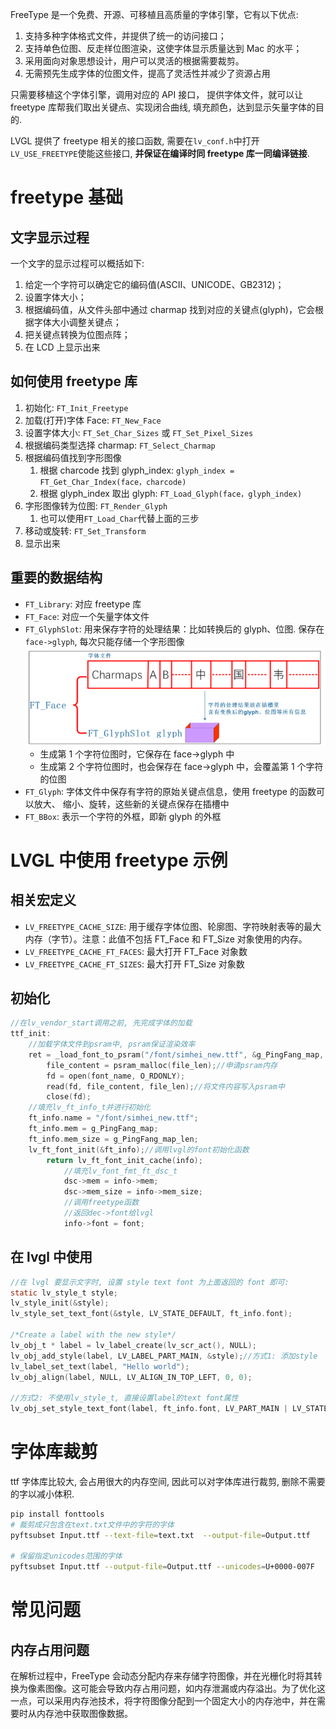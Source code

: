 FreeType 是一个免费、开源、可移植且高质量的字体引擎，它有以下优点:

1. 支持多种字体格式文件，并提供了统一的访问接口；
1. 支持单色位图、反走样位图渲染，这使字体显示质量达到 Mac 的水平；
1. 采用面向对象思想设计，用户可以灵活的根据需要裁剪。
1. 无需预先生成字体的位图文件，提高了灵活性并减少了资源占用

只需要移植这个字体引擎，调用对应的 API 接口， 提供字体文件，就可以让 freetype 库帮我们取出关键点、实现闭合曲线, 填充颜色，达到显示矢量字体的目的.

LVGL 提供了 freetype 相关的接口函数, 需要在`lv_conf.h`中打开`LV_USE_FREETYPE`使能这些接口, **并保证在编译时同 freetype 库一同编译链接**.

# freetype 基础

## 文字显示过程

一个文字的显示过程可以概括如下:

1. 给定一个字符可以确定它的编码值(ASCII、UNICODE、GB2312)；
1. 设置字体大小；
1. 根据编码值，从文件头部中通过 charmap 找到对应的关键点(glyph)，它会根据字体大小调整关键点；
1. 把关键点转换为位图点阵；
1. 在 LCD 上显示出来

## 如何使用 freetype 库

1. 初始化: `FT_Init_Freetype`
1. 加载(打开)字体 Face: `FT_New_Face`
1. 设置字体大小: `FT_Set_Char_Sizes` 或 `FT_Set_Pixel_Sizes`
1. 根据编码类型选择 charmap: `FT_Select_Charmap`
1. 根据编码值找到字形图像
   1. 根据 charcode 找到 glyph_index: `glyph_index = FT_Get_Char_Index(face，charcode)`
   1. 根据 glyph_index 取出 glyph: `FT_Load_Glyph(face，glyph_index)`
1. 字形图像转为位图: `FT_Render_Glyph`
   1. 也可以使用`FT_Load_Char`代替上面的三步
1. 移动或旋转: `FT_Set_Transform`
1. 显示出来

## 重要的数据结构

- `FT_Library`: 对应 freetype 库
- `FT_Face`: 对应一个矢量字体文件
- `FT_GlyphSlot`: 用来保存字符的处理结果：比如转换后的 glyph、位图. 保存在`face->glyph`, 每次只能存储一个字形图像
  ![alt text](4_freetype.assets/image.png)
  - 生成第 1 个字符位图时，它保存在 face->glyph 中
  - 生成第 2 个字符位图时，也会保存在 face->glyph 中，会覆盖第 1 个字符的位图
- `FT_Glyph`: 字体文件中保存有字符的原始关键点信息，使用 freetype 的函数可以放大、 缩小、旋转，这些新的关键点保存在插槽中
- `FT_BBox`: 表示一个字符的外框，即新 glyph 的外框

# LVGL 中使用 freetype 示例

## 相关宏定义

- `LV_FREETYPE_CACHE_SIZE`: 用于缓存字体位图、轮廓图、字符映射表等的最大内存（字节）。注意：此值不包括 FT_Face 和 FT_Size 对象使用的内存。
- `LV_FREETYPE_CACHE_FT_FACES`: 最大打开 FT_Face 对象数
- `LV_FREETYPE_CACHE_FT_SIZES`: 最大打开 FT_Size 对象数

## 初始化

```c
//在lv_vendor_start调用之前, 先完成字体的加载
ttf_init:
    //加载字体文件到psram中, psram保证渲染效率
    ret = _load_font_to_psram("/font/simhei_new.ttf", &g_PingFang_map, &g_PingFang_map_len);
        file_content = psram_malloc(file_len);//申请psram内存
        fd = open(font_name, O_RDONLY);
        read(fd, file_content, file_len);//将文件内容写入psram中
        close(fd);
    //填充lv_ft_info_t并进行初始化
    ft_info.name = "/font/simhei_new.ttf";
    ft_info.mem = g_PingFang_map;
    ft_info.mem_size = g_PingFang_map_len;
    lv_ft_font_init(&ft_info);//调用lvgl的font初始化函数
        return lv_ft_font_init_cache(info);
            //填充lv_font_fmt_ft_dsc_t
            dsc->mem = info->mem;
            dsc->mem_size = info->mem_size;
            //调用freetype函数
            //返回dec->font给lvgl
            info->font = font;
```

## 在 lvgl 中使用

```c
//在 lvgl 要显示文字时, 设置 style text font 为上面返回的 font 即可:
static lv_style_t style;
lv_style_init(&style);
lv_style_set_text_font(&style, LV_STATE_DEFAULT, ft_info.font);

/*Create a label with the new style*/
lv_obj_t * label = lv_label_create(lv_scr_act(), NULL);
lv_obj_add_style(label, LV_LABEL_PART_MAIN, &style);//方式1: 添加style
lv_label_set_text(label, "Hello world");
lv_obj_align(label, NULL, LV_ALIGN_IN_TOP_LEFT, 0, 0);

//方式2: 不使用lv_style_t, 直接设置label的text font属性
lv_obj_set_style_text_font(label, ft_info.font, LV_PART_MAIN | LV_STATE_DEFAULT);
```

# 字体库裁剪

ttf 字体库比较大, 会占用很大的内存空间, 因此可以对字体库进行裁剪, 删除不需要的字以减小体积.

```bash
pip install fonttools
# 裁剪成只包含在text.txt文件中的字符的字体
pyftsubset Input.ttf --text-file=text.txt  --output-file=Output.ttf

# 保留指定unicodes范围的字体
pyftsubset Input.ttf --output-file=Output.ttf --unicodes=U+0000-007F
```

# 常见问题

## 内存占用问题

在解析过程中，FreeType 会动态分配内存来存储字符图像，并在光栅化时将其转换为像素图像。这可能会导致内存占用问题，如内存泄漏或内存溢出。为了优化这一点，可以采用内存池技术，将字符图像分配到一个固定大小的内存池中，并在需要时从内存池中获取图像数据。
